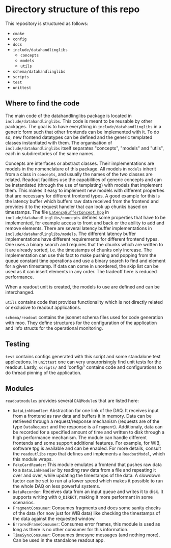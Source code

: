 # Directory structure of this repo
This repository is structured as follows:
* `cmake`
* `config`
* `docs`
* `include/datahandlinglibs`
  * `concepts`
  * `models`
  * `utils`
* `schema/datahandlinglibs`
* `scripts`
* `test`
* `unittest`

## Where to find the code
The main code of the datahandlinglibs package is located in `include/datahandlinglibs`. This code is meant to be reusable by other packages. The goal is to have everything in `include/datahandlinglibs` in a generic form such that other frontends can be implemented with it.
To do so, new frontend datatypes can be defined and the generic templated classes instantiated with them. 
The organisation of `include/datahandlinglibs` itself separates "concepts", "models" and "utils", each in subdirectories of the same names. 

Concepts are interfaces or abstract classes. Their implementations are models in the nomenclature of this package.
All models in `models` inherit from a class in `concepts`, and usually the names of the two classes are related.
Readout facilities use the capabilities of generic concepts and can be instantiated (through the use of templating) with models that implement them.
This makes it easy to implement new models with different properties that are necessary for different frontend types.
A good example for this is the latency buffer which buffers raw data received from the frontend and provides it to the request handler that can look up chunks based on timestamps.
The file [`LatencyBufferConcept.hpp`](https://github.com/DUNE-DAQ/datahandlinglibs/blob/develop/include/datahandlinglibs/concepts/LatencyBufferConcept.hpp) in `include/datahandlinglibs/concepts` defines some properties that have to be implemented, for example access to front and back or the ability to add and remove elements.
There are several latency buffer implementations in `include/datahandlinglibs/models`.
The different latency buffer implementations have different requirements for different frontend types. 
One uses a binary search and requires that the chunks which are written to it are already sorted, i.e. the timestamps of chunks only increase.
The implementation can use this fact to make pushing and popping from the queue constant time operations and use a binary search to find and element for a given timestamp.
If data can come in unordered, the skip list can be used as it can insert elements in any order.
The tradeoff here is reduced performance.

When a readout unit is created, the models to use are defined and can be interchanged.

`utils` contains code that provides functionality which is not directly related or exclusive to readout applications.

`schema/readout` contains the jsonnet schema files used for code generation with moo. They define structures for the configuration of the application and info structs for the operational monitoring.

## Testing
`test` contains configs generated with this script and some standalone test applications.
In `unittest` one can very unsurprisingly find unit tests for the readout.
Lastly, `scripts/` and 'config/' contains code and configurations to do thread pinning of the application.

## Modules 

`readoutmodules` provides several `DAQModule`s that are listed here:
* `DataLinkHandler`: Abstraction for one link of the DAQ. It receives input from a frontend as raw data and buffers it in memory. Data can be retrieved through a request/response mechanism (requests are of the type `DataRequest` and the response is a `Fragment`). Additionaly, data can be recorded for a specified amount of time and written to disk through a high performance mechanism. The module can handle different frontends and some support additional features. For example, for WIB, software tpg is available and can be enabled. For more details, consult the `readoutlibs` repo that defines and implements a `ReadoutModel`, which this module wraps.
* `FakeCardReader`: This module emulates a frontend that pushes raw data to a `DataLinkHandler` by reading raw data from a file and repeating it over and over, while updating the timestamps of the data. A slowdown factor can be set to run at a lower speed which makes it possible to run the whole DAQ on less powerful systems.
* `DataRecorder`: Receives data from an input queue and writes it to disk. It supports writing with `O_DIRECT`, making it more performant in some scenarios.
* `FragmentConsumer`: Consumes fragments and does some sanity checks of the data (for now just for WIB data) like checking the timestamps of the data against the requested window.
* `ErroredFrameConsumer`: Consumes error frames, this module is used as long as there is no other consumer for this information.
* `TimeSyncConsumer`: Consumes timesync messages (and nothing more). Can be used in the standalone readout app.
